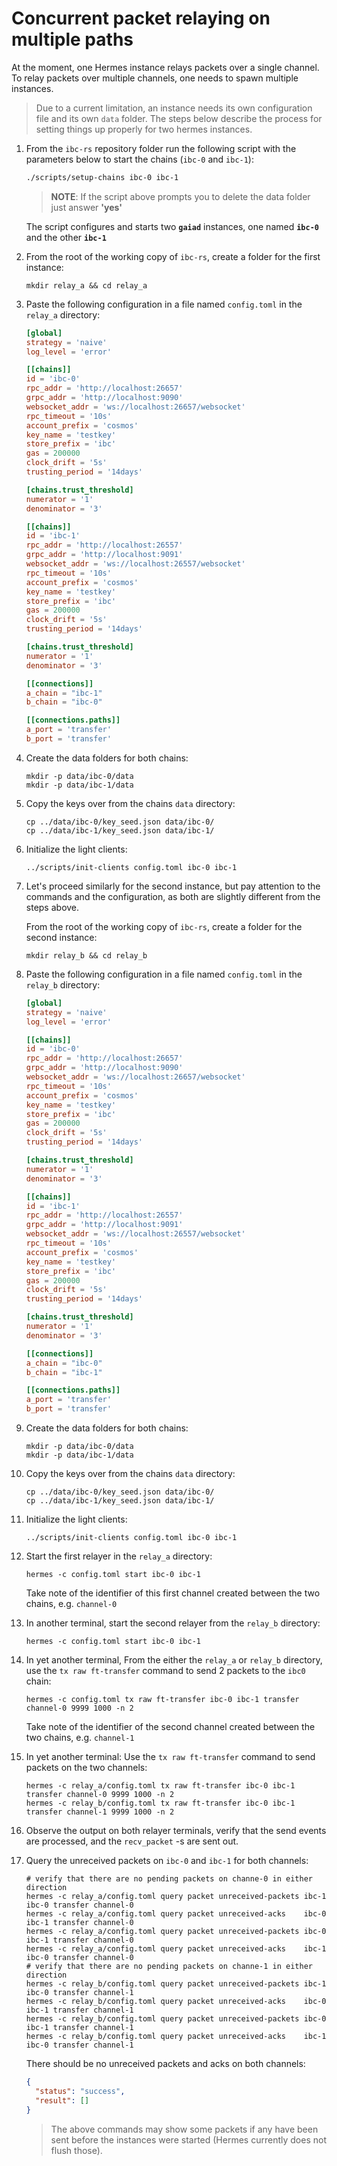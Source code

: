 # Concurrent packet relaying on multiple paths

At the moment, one Hermes instance relays packets over a single channel.
To relay packets over multiple channels, one needs to spawn multiple instances.

> Due to a current limitation, an instance needs its own configuration file
and its own `data` folder. The steps below describe the process for setting things
up properly for two hermes instances.

1. From the `ibc-rs` repository folder run the following script with the parameters below to start the chains (`ibc-0` and `ibc-1`):

    ```bash
    ./scripts/setup-chains ibc-0 ibc-1
    ```

    > __NOTE__: If the script above prompts you to delete the data folder just answer __'yes'__

    The script configures and starts two __`gaiad`__ instances, one named __`ibc-0`__ and the other __`ibc-1`__

2. From the root of the working copy of `ibc-rs`, create a folder for the first instance:

    ```shell
    mkdir relay_a && cd relay_a
    ```

3. Paste the following configuration in a file named `config.toml` in the `relay_a` directory:

    ```toml
    [global]
    strategy = 'naive'
    log_level = 'error'

    [[chains]]
    id = 'ibc-0'
    rpc_addr = 'http://localhost:26657'
    grpc_addr = 'http://localhost:9090'
    websocket_addr = 'ws://localhost:26657/websocket'
    rpc_timeout = '10s'
    account_prefix = 'cosmos'
    key_name = 'testkey'
    store_prefix = 'ibc'
    gas = 200000
    clock_drift = '5s'
    trusting_period = '14days'

    [chains.trust_threshold]
    numerator = '1'
    denominator = '3'

    [[chains]]
    id = 'ibc-1'
    rpc_addr = 'http://localhost:26557'
    grpc_addr = 'http://localhost:9091'
    websocket_addr = 'ws://localhost:26557/websocket'
    rpc_timeout = '10s'
    account_prefix = 'cosmos'
    key_name = 'testkey'
    store_prefix = 'ibc'
    gas = 200000
    clock_drift = '5s'
    trusting_period = '14days'

    [chains.trust_threshold]
    numerator = '1'
    denominator = '3'

    [[connections]]
    a_chain = "ibc-1"
    b_chain = "ibc-0"

    [[connections.paths]]
    a_port = 'transfer'
    b_port = 'transfer'
    ```

4. Create the data folders for both chains:

    ```shell
    mkdir -p data/ibc-0/data
    mkdir -p data/ibc-1/data
    ```

5. Copy the keys over from the chains `data` directory:

    ```shell
    cp ../data/ibc-0/key_seed.json data/ibc-0/
    cp ../data/ibc-1/key_seed.json data/ibc-1/
    ```
6. Initialize the light clients:

    ```shell
    ../scripts/init-clients config.toml ibc-0 ibc-1
    ```

7. Let's proceed similarly for the second instance, but pay attention to the commands
   and the configuration, as both are slightly different from the steps above.

   From the root of the working copy of `ibc-rs`, create a folder for the second instance:

    ```shell
    mkdir relay_b && cd relay_b
    ```

8. Paste the following configuration in a file named `config.toml` in the `relay_b` directory:

    ```toml
    [global]
    strategy = 'naive'
    log_level = 'error'

    [[chains]]
    id = 'ibc-0'
    rpc_addr = 'http://localhost:26657'
    grpc_addr = 'http://localhost:9090'
    websocket_addr = 'ws://localhost:26657/websocket'
    rpc_timeout = '10s'
    account_prefix = 'cosmos'
    key_name = 'testkey'
    store_prefix = 'ibc'
    gas = 200000
    clock_drift = '5s'
    trusting_period = '14days'

    [chains.trust_threshold]
    numerator = '1'
    denominator = '3'

    [[chains]]
    id = 'ibc-1'
    rpc_addr = 'http://localhost:26557'
    grpc_addr = 'http://localhost:9091'
    websocket_addr = 'ws://localhost:26557/websocket'
    rpc_timeout = '10s'
    account_prefix = 'cosmos'
    key_name = 'testkey'
    store_prefix = 'ibc'
    gas = 200000
    clock_drift = '5s'
    trusting_period = '14days'

    [chains.trust_threshold]
    numerator = '1'
    denominator = '3'

    [[connections]]
    a_chain = "ibc-0"
    b_chain = "ibc-1"

    [[connections.paths]]
    a_port = 'transfer'
    b_port = 'transfer'
    ```

9. Create the data folders for both chains:

    ```shell
    mkdir -p data/ibc-0/data
    mkdir -p data/ibc-1/data
    ```

10. Copy the keys over from the chains `data` directory:

    ```shell
    cp ../data/ibc-0/key_seed.json data/ibc-0/
    cp ../data/ibc-1/key_seed.json data/ibc-1/
    ```
11. Initialize the light clients:

    ```shell
    ../scripts/init-clients config.toml ibc-0 ibc-1
    ```

12. Start the first relayer in the `relay_a` directory:

    ```shell
    hermes -c config.toml start ibc-0 ibc-1
    ```
    Take note of the identifier of this first channel created between the two chains, e.g. `channel-0`

13. In another terminal, start the second relayer from the `relay_b` directory:

    ```shell
    hermes -c config.toml start ibc-0 ibc-1
    ```

14. In yet another terminal, From the either the `relay_a` or `relay_b` directory, use the `tx raw ft-transfer` command to send 2 packets to the `ibc0` chain:

    ```shell
    hermes -c config.toml tx raw ft-transfer ibc-0 ibc-1 transfer channel-0 9999 1000 -n 2
    ```
    Take note of the identifier of the second channel created between the two chains, e.g. `channel-1`

14. In yet another terminal:
    Use the `tx raw ft-transfer` command to send packets on the two channels:

    ```shell
    hermes -c relay_a/config.toml tx raw ft-transfer ibc-0 ibc-1 transfer channel-0 9999 1000 -n 2
    hermes -c relay_b/config.toml tx raw ft-transfer ibc-0 ibc-1 transfer channel-1 9999 1000 -n 2
    ```

16. Observe the output on both relayer terminals, verify that the send events are processed, and the `recv_packet` -s are sent out.

17. Query the unreceived packets on `ibc-0` and `ibc-1` for both channels:

    ```shell
    # verify that there are no pending packets on channe-0 in either direction
    hermes -c relay_a/config.toml query packet unreceived-packets ibc-1 ibc-0 transfer channel-0
    hermes -c relay_a/config.toml query packet unreceived-acks    ibc-0 ibc-1 transfer channel-0
    hermes -c relay_a/config.toml query packet unreceived-packets ibc-0 ibc-1 transfer channel-0
    hermes -c relay_a/config.toml query packet unreceived-acks    ibc-1 ibc-0 transfer channel-0
    # verify that there are no pending packets on channe-1 in either direction
    hermes -c relay_b/config.toml query packet unreceived-packets ibc-1 ibc-0 transfer channel-1
    hermes -c relay_b/config.toml query packet unreceived-acks    ibc-0 ibc-1 transfer channel-1
    hermes -c relay_b/config.toml query packet unreceived-packets ibc-0 ibc-1 transfer channel-1
    hermes -c relay_b/config.toml query packet unreceived-acks    ibc-1 ibc-0 transfer channel-1
    ```

    There should be no unreceived packets and acks on both channels:

    ```json
    {
      "status": "success",
      "result": []
    }
    ```

    > The above commands may show some packets if any have been sent before the instances were started (Hermes currently does not flush those).


